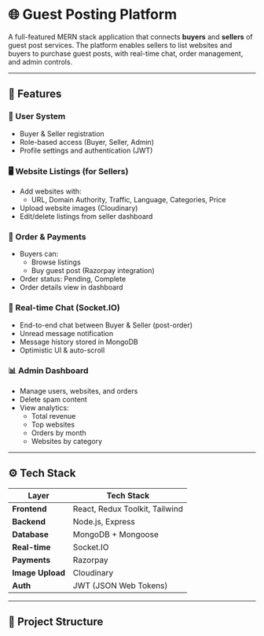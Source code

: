 # 🌐 Guest Posting Platform

A full-featured MERN stack application that connects **buyers** and **sellers** of guest post services. The platform enables sellers to list websites and buyers to purchase guest posts, with real-time chat, order management, and admin controls.

---

## 📌 Features

### 👥 User System
- Buyer & Seller registration
- Role-based access (Buyer, Seller, Admin)
- Profile settings and authentication (JWT)

### 🖥️ Website Listings (for Sellers)
- Add websites with:
  - URL, Domain Authority, Traffic, Language, Categories, Price
- Upload website images (Cloudinary)
- Edit/delete listings from seller dashboard

### 💸 Order & Payments
- Buyers can:
  - Browse listings
  - Buy guest post (Razorpay integration)
- Order status: Pending, Complete
- Order details view in dashboard

### 💬 Real-time Chat (Socket.IO)
- End-to-end chat between Buyer & Seller (post-order)
- Unread message notification
- Message history stored in MongoDB
- Optimistic UI & auto-scroll

### 📊 Admin Dashboard
- Manage users, websites, and orders
- Delete spam content
- View analytics:
  - Total revenue
  - Top websites
  - Orders by month
  - Websites by category

---

## ⚙️ Tech Stack

| Layer         | Tech Stack                    |
|---------------|-------------------------------|
| **Frontend**  | React, Redux Toolkit, Tailwind |
| **Backend**   | Node.js, Express              |
| **Database**  | MongoDB + Mongoose            |
| **Real-time** | Socket.IO                     |
| **Payments**  | Razorpay                      |
| **Image Upload** | Cloudinary                |
| **Auth**      | JWT (JSON Web Tokens)         |

---

## 📁 Project Structure

